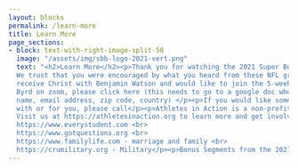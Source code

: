 ```yaml
---
layout: blocks
permalink: /learn-more
title: Learn More
page_sections:
- block: text-with-right-image-split-50
  image: "/assets/img/sbb-logo-2021-vert.png"
  text: "<h2>Learn More</h2><p>Thank you for watching the 2021 Super Bowl Breakfast Online Special! 
  We trust that you were encouraged by what you heard from these NFL greats.</p><p>If you prayed to 
  receive Christ with Benjamin Watson and would like to join the 5-week bible study with Gill 
  Byrd on zoom, please click here (this needs to go to a google doc where they enter 
  name, email address, zip code, country) </p><p>If you would like someone to pray 
  with or for you, please call</p><p>Athletes in Action is a non-profit organization that ministers to college and professional athletes. If you would like to give a tax-deductible gift to help us change lives around the world, please visit (should this be the SBB give link or is there an AIA link)
  Visit us at https://athletesinaction.org to learn more and get involved!</p><p>You can find more information on what you heard today at:<br>
  https://www.everystudent.com <br>
  https://www.gotquestions.org <br>
  https://www.familylife.com - marriage and family <br>
  https://crumilitary.org - Military</p><p>Bonus Segments from the 2021 Super Bowl Breakfast Online Special:</p>"
---
```

